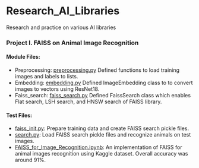 # Research_AI_Libraries
Research and practice on various AI libraries

### Project I. FAISS on Animal Image Recognition
#### Module Files:
* Preprocessing: [preprocessing.py](faiss_research/modules/preprocessing.py) Defined functions
  to load training images and labels to lists.
* Embedding: [embedding.py](faiss_research/modules/embedding.py) Defined ImageEmbedding class to
  to convert images to vectors using ResNet18.
* Faiss_search: [faiss_search.py](faiss_research/modules/faiss_search.py) Defined FaissSearch class which
  enables Flat search, LSH search, and HNSW search of FAISS library.

#### Test Files:
* [faiss_init.py](faiss_research/faiss_init.py): Prepare training data and create FAISS search pickle files.
* [search.py](faiss_research/search.py): Load FAISS search pickle files and recognize animals on test images.
* [FAISS_for_Image_Recognition.ipynb](FAISS_for_Image_Recognition.ipynb): An implementation of FAISS for 
  animal images recognition using Kaggle dataset. Overall accuracy was around 91%.
